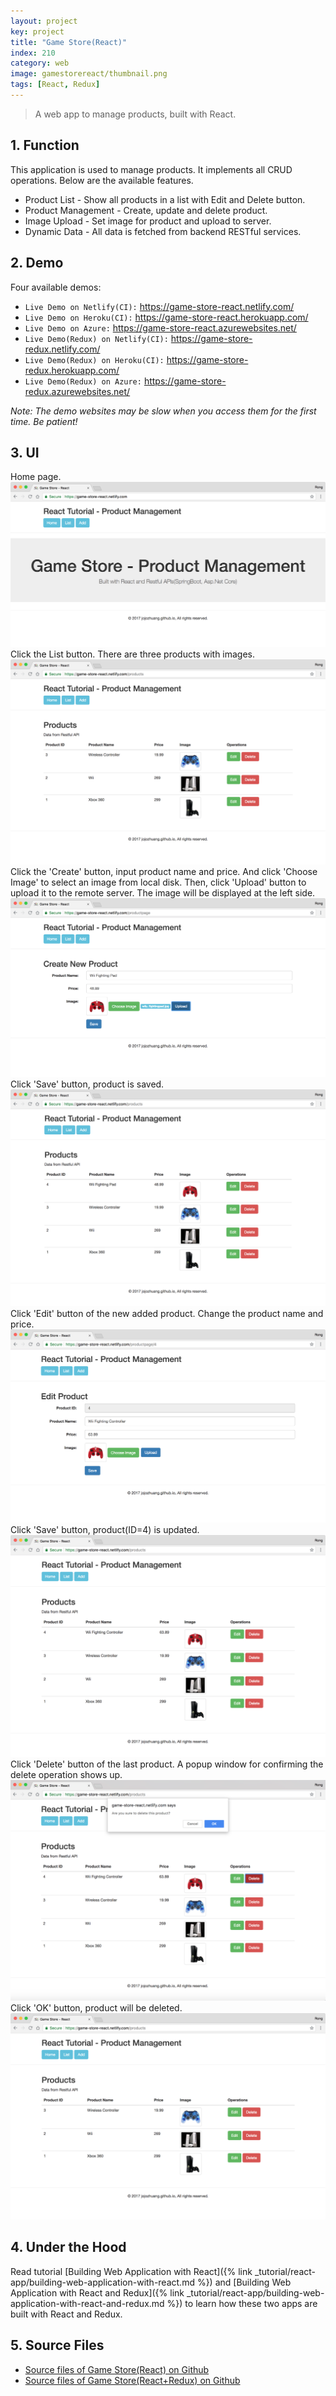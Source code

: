 ```yaml
---
layout: project
key: project
title: "Game Store(React)"
index: 210
category: web
image: gamestorereact/thumbnail.png
tags: [React, Redux]
---
```


> A web app to manage products, built with React.

## 1. Function
This application is used to manage products. It implements all CRUD operations. Below are the available features.
* Product List - Show all products in a list with Edit and Delete button.
* Product Management - Create, update and delete product.
* Image Upload - Set image for product and upload to server.
* Dynamic Data - All data is fetched from backend RESTful services.

## 2. Demo
Four available demos:
* `Live Demo on Netlify(CI):` <a href="https://game-store-react.netlify.com/" target="\_blank">https://game-store-react.netlify.com/</a>
* `Live Demo on Heroku(CI):` <a href="https://game-store-react.herokuapp.com/" target="\_blank">https://game-store-react.herokuapp.com/</a>
* `Live Demo on Azure:` <a href="https://game-store-react.azurewebsites.net/" target="\_blank">https://game-store-react.azurewebsites.net/</a>
* `Live Demo(Redux) on Netlify(CI):` <a href="https://game-store-redux.netlify.com/" target="\_blank">https://game-store-redux.netlify.com/</a>
* `Live Demo(Redux) on Heroku(CI):` <a href="https://game-store-redux.herokuapp.com/" target="\_blank">https://game-store-redux.herokuapp.com/</a>
* `Live Demo(Redux) on Azure:` <a href="https://game-store-redux.azurewebsites.net/" target="\_blank">https://game-store-redux.azurewebsites.net/</a>

*Note: The demo websites may be slow when you access them for the first time. Be patient!*

## 3. UI
Home page.
![image](/assets/images/project/gamestorereact/homepage.png)
Click the List button. There are three products with images.
![image](/assets/images/project/gamestorereact/productlist.png)
Click the 'Create' button, input product name and price. And click 'Choose Image' to select an image from local disk. Then, click 'Upload' button to upload it to the remote server. The image will be displayed at the left side.
![image](/assets/images/project/gamestorereact/productadd.png)
Click 'Save' button, product is saved.
![image](/assets/images/project/gamestorereact/productlistafteradd.png)
Click 'Edit' button of the new added product. Change the product name and price.
![image](/assets/images/project/gamestorereact/productedit.png)
Click 'Save' button, product(ID=4) is updated.
![image](/assets/images/project/gamestorereact/productlistafteredit.png)
Click 'Delete' button of the last product. A popup window for confirming the delete operation shows up.
![image](/assets/images/project/gamestorereact/deleteconfirm.png)
Click 'OK' button, product will be deleted.
![image](/assets/images/project/gamestorereact/productlistafterdel.png)

## 4. Under the Hood
Read tutorial [Building Web Application with React]({% link _tutorial/react-app/building-web-application-with-react.md %}) and [Building Web Application with React and Redux]({% link _tutorial/react-app/building-web-application-with-react-and-redux.md %}) to learn how these two apps are built with React and Redux.

## 5. Source Files
* [Source files of Game Store(React) on Github](https://github.com/jojozhuang/game-store-react)
* [Source files of Game Store(React+Redux) on Github](https://github.com/jojozhuang/game-store-reactredux)

